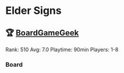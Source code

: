 # Elder Signs


## 🏆 [BoardGameGeek]
Rank: 510
Avg: 7.0
Playtime: 90min
Players: 1-8

### Board
![]()

[BoardGameGeek]: https://www.boardgamegeek.com/boardgame/100423/elder-sign
